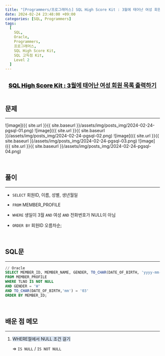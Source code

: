 ```yaml
---
title: "[Programmers/프로그래머스] SQL High Score Kit : 3월에 태어난 여성 회원 목록 출력하기 (Oracle)"
date: 2024-02-24 23:48:00 +09:00
categories: [SQL, Programmers]
tags:
  [
    SQL,
    Oracle,
    Programmers,
    프로그래머스,
    SQL High Score Kit,
    SQL 고득점 Kit,
    Level 2
  ]
---
```


  <br/>

<center><a href="https://school.programmers.co.kr/learn/courses/30/lessons/131120" style = 'font-size : 1.18rem; font-weight : 900'>SQL High Score Kit : 3월에 태어난 여성 회원 목록 출력하기</a></center>

  <br/>

## **문제**

---

![image]({{ site.url }}{{ site.baseurl }}/assets/img/posts_img/2024-02-24-pgsql-01.png)
![image]({{ site.url }}{{ site.baseurl }}/assets/img/posts_img/2024-02-24-pgsql-02.png)
![image]({{ site.url }}{{ site.baseurl }}/assets/img/posts_img/2024-02-24-pgsql-03.png)
![image]({{ site.url }}{{ site.baseurl }}/assets/img/posts_img/2024-02-24-pgsql-04.png)

  <br/>

## **풀이**

---

- `SELECT` 회원ID, 이름, 성별, 생년월일
- `FROM` MEMBER_PROFILE
- `WHERE` 생일이 3월 `AND` 여성 `AND` 전화번호가 NULL이 아님
- `ORDER BY` 회원ID 오름차순;

  <br/>

## **SQL문**

---

```sql
// Oracle
SELECT MEMBER_ID, MEMBER_NAME, GENDER, TO_CHAR(DATE_OF_BIRTH, 'yyyy-mm-dd') AS "DATE_OF_BIRTH"
FROM MEMBER_PROFILE
WHERE TLNO IS NOT NULL
AND GENDER = 'W'
AND TO_CHAR(DATE_OF_BIRTH,'mm') = '03'
ORDER BY MEMBER_ID;
```

<br/>

## **배운 점 메모**

---

1. <span style = 'background-color : rgb(132, 170, 214, 0.3)'>WHERE절에서 NULL 조건 걸기</span>

   ⇒ `IS NULL` / `IS NOT NULL`

<br/>

<!-- ## **정리**

---

<br/> -->

<!--
## **참고 사이트**

---
<br/>
-->
